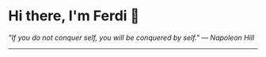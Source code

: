 <h1>Hi there, I'm Ferdi 👋</h1>

<p><em>
  "If you do not conquer self, you will be conquered by self." — Napoleon Hill
</em></p>

---

